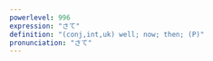 ```yaml
---
powerlevel: 996
expression: "さて"
definition: "(conj,int,uk) well; now; then; (P)"
pronunciation: "さて"
---
```

